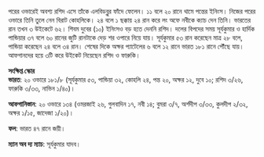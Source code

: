 পরের ওভারেই অবশ্য রশিদ এসে তাঁকে এলবিডব্লুর ফাঁদে ফেলেন। ১১ বলে ২০ রানে থামে পন্তের ইনিংস। নিজের পরের ওভারে তিনি তুলে নেন বিরাট কোহলিকে। ২৪ বলে ১ ছক্কায় ২৪ রান করে লং অফে নবীকে ক্যাচ দেন তিনি। ভারতের রান তখন ৩ উইকেটে ৬২। শিবম দুবের (১০) ইনিংসও বড় হতে দেননি রশিদ। দলের বিপদের সময় সূর্যকুমার ও হার্দিক পান্ডিয়ার ৩৭ বলে ৬০ রানের জুটি রানটাকে দেড় শর ওপারে নিয়ে যায়। সূর্যকুমার ৫৩ রান করেছেন মাত্র ২৮ বলে, পান্ডিয়া করেছেন ২৪ বলে ৩৪ রান। শেষের দিকে অক্ষর প্যাটেলের ৬ বলে ১২ রানে ভারত ১৮১ রানে পৌঁছে যায়। আফগানদের হয়ে ৩টি করে উইকেট নিয়েছেন রশিদ ও ফারুকি।

**সংক্ষিপ্ত স্কোর**  
**ভারত**: ২০ ওভারে ১৮১/৮ (সূর্যকুমার ৫৩, পান্ডিয়া ৩২, কোহলি ২৪, পন্ত ২০, অক্ষর ১২, দুবে ১০; রশিদ ৩/২৬, ফারুকি ৩/৩৩, নাভিন ১/৪০)।

**আফগানিস্তান**: ২০ ওভারে ১৩৪ (ওমরজাই ২৬, গুলবাদিন ১৭, নবী ১৪; বুমরা ৩/৭, অর্শদীপ ৩/৩৩, কুলদীপ ২/৩২, অক্ষর ১/১৫, জাদেজা ১/২০)।

**ফল**: ভারত ৪৭ রানে জয়ী।

**ম্যান অব দ্য ম্যাচ**: সূর্যকুমার যাদব।
